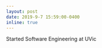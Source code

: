```yaml
---
layout: post
date: 2019-9-7 15:59:00-0400
inline: true
---
```


Started Software Engineering at UVic
